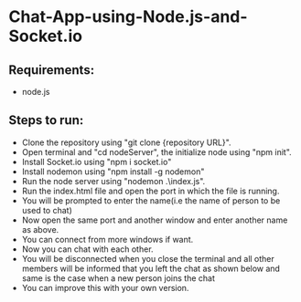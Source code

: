 # Chat-App-using-Node.js-and-Socket.io

## Requirements:
* node.js

## Steps to run:
* Clone the repository using "git clone {repository URL}".
* Open terminal and "cd nodeServer", the initialize node using "npm init".
* Install Socket.io using "npm i socket.io"
* Install nodemon using "npm install -g nodemon"
* Run the node server using "nodemon .\index.js".
* Run the index.html file and open the port in which the file is running.
* You will be prompted to enter the name(i.e the name of person to be used to chat)
* Now open the same port and another window and enter another name as above.
* You can connect from more windows if want.
* Now you can chat with each other.
* You will be disconnected when you close the terminal and all other members will be informed that you left the chat as shown below and same is the case when a new person joins the chat
* You can improve this with your own version.
